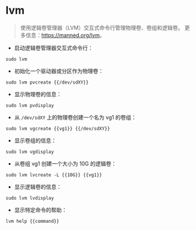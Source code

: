 # lvm

> 使用逻辑卷管理器（LVM）交互式命令行管理物理卷、卷组和逻辑卷。
> 更多信息：<https://manned.org/lvm>。

- 启动逻辑卷管理器交互式命令行：

`sudo lvm`

- 初始化一个驱动器或分区作为物理卷：

`sudo lvm pvcreate {{/dev/sdXY}}`

- 显示物理卷的信息：

`sudo lvm pvdisplay`

- 从 `/dev/sdXY` 上的物理卷创建一个名为 vg1 的卷组：

`sudo lvm vgcreate {{vg1}} {{/dev/sdXY}}`

- 显示卷组的信息：

`sudo lvm vgdisplay`

- 从卷组 vg1 创建一个大小为 10G 的逻辑卷：

`sudo lvm lvcreate -L {{10G}} {{vg1}}`

- 显示逻辑卷的信息：

`sudo lvm lvdisplay`

- 显示特定命令的帮助：

`lvm help {{command}}`